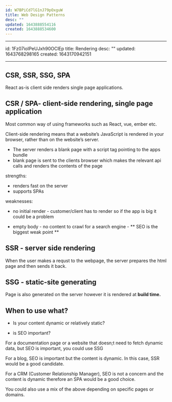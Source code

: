 ```yaml
---
id: W7BPiCd7lG1nJ79pOxguW
title: Web Design Patterns
desc: ""
updated: 1643888554116
created: 1643888534600
---
```


---

id: 1Fz07ioIPeUJxh90OClEp
title: Rendering
desc: ""
updated: 1643768298165
created: 1643170942151

---

## CSR, SSR, SSG, SPA

React as-is client side renders single page applications.

## CSR / SPA- client-side rendering, single page application

Most common way of using frameworks such as React, vue, ember etc.

Client-side rendering means that a website’s JavaScript is rendered in your browser, rather than on the website’s server.

- The server renders a blank page with a script tag pointing to the apps bundle
- blank page is sent to the clients browser which makes the relevant api calls and renders the contents of the page

strengths:

- renders fast on the server
- supports SPAs

weaknesses:

- no initial render - customer/client has to render so if the app is big it could be a problem

- empty body - no content to crawl for a search engine - ** SEO is the biggest weak point **

## SSR - server side rendering

When the user makes a requst to the webpage, the server prepares the html page and then sends it back.

## SSG - static-site generating

Page is also generated on the server however it is rendered at **build time.**

## When to use what?

- Is your content dynamic or relatively static?

- is SEO important?

For a documentation page or a website that doesn;t need to fetch dynamic data, but SEO is important, you could use SSG

For a blog, SEO is important but the content is dynamic. In this case, SSR would be a good candidate.

For a CRM (Customer Relationship Manager), SEO is not a concern and the content is dynamic therefore an SPA would be a good choice.

You could also use a mix of the above depending on specific pages or domains.
